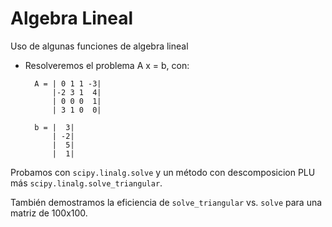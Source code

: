 # Algebra Lineal

Uso de algunas funciones de algebra lineal

- Resolveremos el problema A x = b, con:

        A = | 0 1 1 -3|
            |-2 3 1  4|
            | 0 0 0  1|
            | 3 1 0  0|

        b = |  3|
            | -2|
            |  5|
            |  1|

Probamos con `scipy.linalg.solve` y un método con descomposicion PLU más `scipy.linalg.solve_triangular`.

También demostramos la eficiencia de `solve_triangular` vs. `solve` para una matriz de 100x100.
